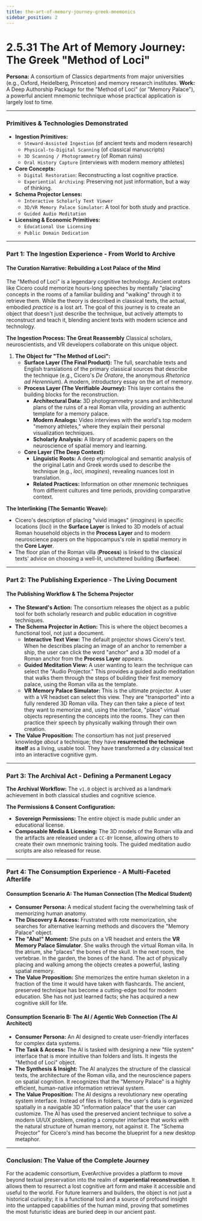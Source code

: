```yaml
---
title: the-art-of-memory-journey-greek-mnemonics
sidebar_position: 2
---
```


# 2.5.31 The Art of Memory Journey: The Greek "Method of Loci"

**Persona:** A consortium of Classics departments from major universities (e.g., Oxford, Heidelberg, Princeton) and memory research institutes.
**Work:** A Deep Authorship Package for the "Method of Loci" (or "Memory Palace"), a powerful ancient mnemonic technique whose practical application is largely lost to time.

---

### **Primitives & Technologies Demonstrated**

*   **Ingestion Primitives:**
    *   `Steward-Assisted Ingestion` (of ancient texts and modern research)
    *   `Physical-to-Digital Scanning` (of classical manuscripts)
    *   `3D Scanning / Photogrammetry` (of Roman ruins)
    *   `Oral History Capture` (interviews with modern memory athletes)
*   **Core Concepts:**
    *   `Digital Restoration`: Reconstructing a lost cognitive practice.
    *   `Experiential Archiving`: Preserving not just information, but a way of thinking.
*   **Schema Projector Lenses:**
    *   `Interactive Scholarly Text Viewer`
    *   `3D/VR Memory Palace Simulator`: A tool for both study and practice.
    *   `Guided Audio Meditation`
*   **Licensing & Economic Primitives:**
    *   `Educational Use Licensing`
    *   `Public Domain Dedication`

---

### **Part 1: The Ingestion Experience - From World to Archive**

#### **The Curation Narrative: Rebuilding a Lost Palace of the Mind**
The "Method of Loci" is a legendary cognitive technology. Ancient orators like Cicero could memorize hours-long speeches by mentally "placing" concepts in the rooms of a familiar building and "walking" through it to retrieve them. While the theory is described in classical texts, the actual, embodied *practice* is a lost art. The goal of this journey is to create an object that doesn't just describe the technique, but actively attempts to reconstruct and teach it, blending ancient texts with modern science and technology.

**The Ingestion Process: The Great Reassembly**
Classical scholars, neuroscientists, and VR developers collaborate on this unique object.

1.  **The Object for "The Method of Loci":**
    *   **Surface Layer (The Final Product):** The full, searchable texts and English translations of the primary classical sources that describe the technique (e.g., Cicero's *De Oratore*, the anonymous *Rhetorica ad Herennium*). A modern, introductory essay on the art of memory.
    *   **Process Layer (The Verifiable Journey):** This layer contains the building blocks for the reconstruction.
        *   **Architectural Data:** 3D photogrammetry scans and architectural plans of the ruins of a real Roman villa, providing an authentic template for a memory palace.
        *   **Modern Analogs:** Video interviews with the world's top modern "memory athletes," where they explain their personal visualization techniques.
        *   **Scholarly Analysis:** A library of academic papers on the neuroscience of spatial memory and learning.
    *   **Core Layer (The Deep Context):**
        *   **Linguistic Roots:** A deep etymological and semantic analysis of the original Latin and Greek words used to describe the technique (e.g., *loci*, *imagines*), revealing nuances lost in translation.
        *   **Related Practices:** Information on other mnemonic techniques from different cultures and time periods, providing comparative context.

**The Interlinking (The Semantic Weave):**
*   Cicero's description of placing "vivid images" (*imagines*) in specific locations (*loci*) in the **Surface Layer** is linked to 3D models of actual Roman household objects in the **Process Layer** and to modern neuroscience papers on the hippocampus's role in spatial memory in the **Core Layer**.
*   The floor plan of the Roman villa (**Process**) is linked to the classical texts' advice on choosing a well-lit, uncluttered building (**Surface**).

---

### **Part 2: The Publishing Experience - The Living Document**

#### **The Publishing Workflow & The Schema Projector**
*   **The Steward's Action:** The consortium releases the object as a public tool for both scholarly research and public education in cognitive techniques.
*   **The Schema Projector in Action:** This is where the object becomes a functional tool, not just a document.
    *   **Interactive Text View:** The default projector shows Cicero's text. When he describes placing an image of an anchor to remember a ship, the user can click the word "anchor" and a 3D model of a Roman anchor from the **Process Layer** appears.
    *   **Guided Meditation View:** A user wanting to learn the technique can select the "Audio Projector." This provides a guided audio meditation that walks them through the steps of building their first memory palace, using the Roman villa as the template.
    *   **VR Memory Palace Simulator:** This is the ultimate projector. A user with a VR headset can select this view. They are "transported" into a fully rendered 3D Roman villa. They can then take a piece of text they want to memorize and, using the interface, "place" virtual objects representing the concepts into the rooms. They can then practice their speech by physically walking through their own creation.
*   **The Value Proposition:** The consortium has not just preserved knowledge *about* a technique; they have **resurrected the technique itself** as a living, usable tool. They have transformed a dry classical text into an interactive cognitive gym.

---

### **Part 3: The Archival Act - Defining a Permanent Legacy**

**The Archival Workflow:**
The `v1.0` object is archived as a landmark achievement in both classical studies and cognitive science.

**The Permissions & Consent Configuration:**
*   **Sovereign Permissions:** The entire object is made public under an educational license.
*   **Composable Media & Licensing:** The 3D models of the Roman villa and the artifacts are released under a `CC-BY` license, allowing others to create their own mnemonic training tools. The guided meditation audio scripts are also released for reuse.

---

### **Part 4: The Consumption Experience - A Multi-Faceted Afterlife**

#### **Consumption Scenario A: The Human Connection (The Medical Student)**
*   **Consumer Persona:** A medical student facing the overwhelming task of memorizing human anatomy.
*   **The Discovery & Access:** Frustrated with rote memorization, she searches for alternative learning methods and discovers the "Memory Palace" object.
*   **The "Aha!" Moment:** She puts on a VR headset and enters the **VR Memory Palace Simulator**. She walks through the virtual Roman villa. In the atrium, she "places" the bones of the skull. In the next room, the vertebrae. In the garden, the bones of the hand. The act of physically placing and walking among the objects creates a powerful, lasting spatial memory.
*   **The Value Proposition:** She memorizes the entire human skeleton in a fraction of the time it would have taken with flashcards. The ancient, preserved technique has become a cutting-edge tool for modern education. She has not just learned facts; she has acquired a new cognitive skill for life.

#### **Consumption Scenario B: The AI / Agentic Web Connection (The AI Architect)**
*   **Consumer Persona:** An AI designed to create user-friendly interfaces for complex data systems.
*   **The Task & Access:** The AI is tasked with designing a new "file system" interface that is more intuitive than folders and lists. It ingests the "Method of Loci" object.
*   **The Synthesis & Insight:** The AI analyzes the structure of the classical texts, the architecture of the Roman villa, and the neuroscience papers on spatial cognition. It recognizes that the "Memory Palace" is a highly efficient, human-native information retrieval system.
*   **The Value Proposition:** The AI designs a revolutionary new operating system interface. Instead of files in folders, the user's data is organized spatially in a navigable 3D "information palace" that the user can customize. The AI has used the preserved ancient technique to solve a modern UI/UX problem, creating a computer interface that works *with* the natural structure of human memory, not against it. The "Schema Projector" for Cicero's mind has become the blueprint for a new desktop metaphor.

---

### **Conclusion: The Value of the Complete Journey**
For the academic consortium, EverArchive provides a platform to move beyond textual preservation into the realm of **experiential reconstruction**. It allows them to resurrect a lost cognitive art form and make it accessible and useful to the world. For future learners and builders, the object is not just a historical curiosity; it is a functional tool and a source of profound insight into the untapped capabilities of the human mind, proving that sometimes the most futuristic ideas are buried deep in our ancient past.